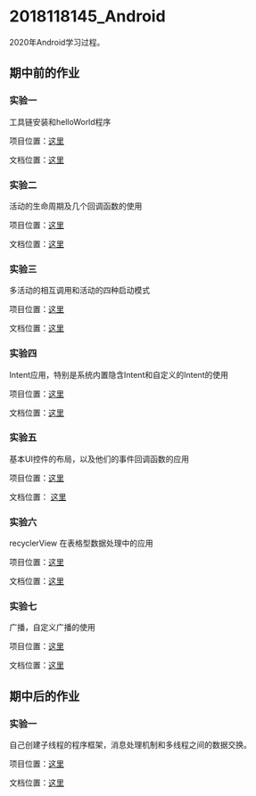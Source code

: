 # 2018118145_Android

2020年Android学习过程。

## 期中前的作业

### 实验一

工具链安装和helloWorld程序



项目位置：[这里](https://github.com/zpwlow/2018118145_Android/tree/master/chap1/HelloWorld)

文档位置：[这里](https://github.com/zpwlow/2018118145_Android/blob/master/chap1/HelloWorld/%E5%AE%9E%E9%AA%8C%E4%B8%80---%E5%B7%A5%E5%85%B7%E9%93%BE%E5%AE%89%E8%A3%85%E5%92%8C%E8%BF%90%E8%A1%8CHelloworld%E6%88%AA%E5%9B%BE.md)



### 实验二

活动的生命周期及几个回调函数的使用



项目位置：[这里](https://github.com/zpwlow/2018118145_Android/tree/master/chap2/ActivityTest)

文档位置：[这里](https://github.com/zpwlow/2018118145_Android/blob/master/chap2/ActivityTest/%E5%AE%9E%E9%AA%8C%E4%BA%8C---%E5%88%9B%E5%BB%BA%E4%B8%A4%E4%B8%AA%E6%B4%BB%E5%8A%A8%E4%BA%86%E8%A7%A3%E6%B4%BB%E5%8A%A8%E7%9A%84%E7%94%9F%E5%91%BD%E5%91%A8%E6%9C%9F.md)



### 实验三

多活动的相互调用和活动的四种启动模式



项目位置：[这里](https://github.com/zpwlow/2018118145_Android/tree/master/chap2/ActivityAction)

文档位置：[这里](https://github.com/zpwlow/2018118145_Android/blob/master/chap2/ActivityAction/%E5%AE%9E%E9%AA%8C%E4%B8%89---%E6%B4%BB%E5%8A%A8%E7%9A%84%E5%9B%9B%E7%A7%8D%E5%90%AF%E5%8A%A8%E6%A8%A1%E5%BC%8F.md)



### 实验四

Intent应用，特别是系统内置隐含Intent和自定义的Intent的使用



项目位置：[这里](https://github.com/zpwlow/2018118145_Android/tree/master/chap2/Activity)

文档位置：[这里](https://github.com/zpwlow/2018118145_Android/blob/master/chap2/Activity/%E5%AE%9E%E9%AA%8C%E5%9B%9B--Intent%E7%9A%84%E5%BA%94%E7%94%A8.md)



### 实验五

基本UI控件的布局，以及他们的事件回调函数的应用



项目位置：[这里](https://github.com/zpwlow/2018118145_Android/tree/master/chap3/UIWindowTest)

文档位置： [这里](https://github.com/zpwlow/2018118145_Android/blob/master/chap3/UIWindowTest/%E5%AE%9E%E9%AA%8C%E4%BA%94---%E8%87%AA%E5%AE%9A%E4%B9%89UI%E7%95%8C%E9%9D%A2.md)



### 实验六

recyclerView 在表格型数据处理中的应用



项目位置：[这里](https://github.com/zpwlow/2018118145_Android/tree/master/chap3/RecyclerViewTest)

文档位置：[这里](https://github.com/zpwlow/2018118145_Android/blob/master/chap3/RecyclerViewTest/%E5%AE%9E%E9%AA%8C%E5%85%AD--RecyclerView%E6%BB%9A%E5%8A%A8%E6%8E%A7%E4%BB%B6.md)



### 实验七

广播，自定义广播的使用



项目位置：[这里](https://github.com/zpwlow/2018118145_Android/tree/master/chap5/BroadcastBestPractice)

文档位置：[这里](https://github.com/zpwlow/2018118145_Android/blob/master/chap5/BroadcastBestPractice/%E5%AE%9E%E9%AA%8C%E4%B8%83---%E8%87%AA%E5%AE%9A%E4%B9%89%E5%B9%BF%E6%92%AD.md)





## 期中后的作业



### 实验一

自己创建子线程的程序框架，消息处理机制和多线程之间的数据交换。



项目位置：[这里](https://github.com/zpwlow/2018118145_Android/tree/master/chap10/AndroidThreadTest)

文档位置：[这里](https://github.com/zpwlow/2018118145_Android/blob/master/chap10/AndroidThreadTest/%E5%AE%9E%E9%AA%8C%E4%B8%80---%E5%AD%90%E7%BA%BF%E7%A8%8B%E7%9A%84%E7%A8%8B%E5%BA%8F%E6%9E%B6%E6%9E%84-%E6%B6%88%E6%81%AF%E5%A4%84%E7%90%86%E6%9C%BA%E5%88%B6-%E7%BA%BF%E7%A8%8B%E4%B9%8B%E9%97%B4%E6%95%B0%E6%8D%AE%E4%BA%A4%E6%8D%A2.md)

